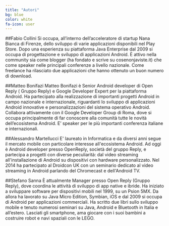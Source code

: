 ```yaml
---
title: "Autori"
bg: blue
color: white
fa-icon: user
---
```


##Fabio Collini
Si occupa, all’interno dell’acceleratore di startup Nana Bianca di Firenze, dello sviluppo di varie applicazioni disponibili nel Play Store. Dopo una esperienza su piattaforma Java Enterprise dal 2009 si occupa di progettazione e sviluppo di applicazioni Android. È attivo nella community sia come blogger (ha fondato e scrive su cosenonjaviste.it) che come speaker nelle principali conferenze a livello nazionale. Come freelance ha rilasciato due applicazioni che hanno ottenuto un buon numero di download.

##Matteo Bonifazi
Matteo Bonifazi è Senior Android developer di Open Reply ( Gruppo Reply) e Google Developer Expert per la piattaforma Android. Ha partecipato alla realizzazione di importanti progetti Android in campo nazionale e internazionale, riguardanti lo sviluppo di applicazioni Android innovative e personalizzazioni del sistema operativo Android. Collabora attivamente con il Google Developer Group di Roma, dove si occupa principalmente di far conoscere alla comunità tutte le novità dell’ecosistema Android. E’ speaker per le più importanti conferenza italiane e internazionali.
 
##Alessandro Martellucci
E' laureato in Informatica e da diversi anni segue il mercato mobile con particolare interesse all'ecosistema Android. Ad oggi è Android developer presso OpenReply, società del gruppo Reply, e partecipa a progetti con diverse peculiarità: dal video streaming all'installazione di Android su dispositivi con hardware personalizzato. Nel 2014 ha partecipato al Droidcon UK con un seminario dedicato al video streaming in Android parlando del Chromecast e dell'Android TV.

##Stefano Sanna
È attualmente Manager presso Open Reply (Gruppo Reply), dove coordina le attività di sviluppo di app native e ibride. Ha iniziato a sviluppare software per dispositivi mobili nel 1999, su un Psion 5MX. Da allora ha lavorato su Java Micro Edition, Symbian, iOS e dal 2009 si occupa di Android per applicazioni commerciali. Ha scritto due libri sullo sviluppo mobile e tenuto numerosi seminari su Java, Android e Bluetooth in Italia e all’estero. Lasciati gli smartphone, ama giocare con i suoi bambini a costruire robot e navi spaziali con le LEGO.